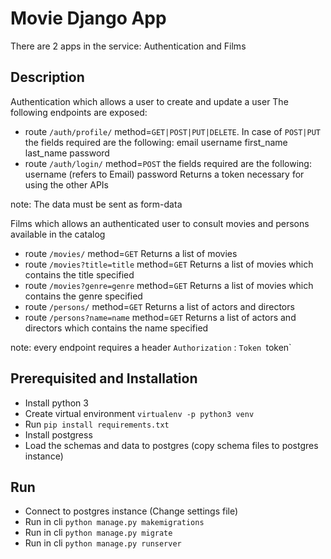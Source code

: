 # Movie Django App
There are 2 apps in the service: Authentication and Films

## Description
Authentication which allows a user to create and update a user
The following endpoints are exposed:
- route `/auth/profile/` method=`GET|POST|PUT|DELETE`. In case of `POST|PUT` the fields required are the following: 
email
username
first_name
last_name
password
- route `/auth/login/` method=`POST` the fields required are the following: 
username (refers to Email)
password
Returns a token necessary for using the other APIs

note: The data must be sent as form-data

Films which allows an authenticated user to consult movies and persons available in the catalog
- route `/movies/` method=`GET`
Returns a list of movies
- route `/movies?title=title` method=`GET`
Returns a list of movies which contains the title specified
- route `/movies?genre=genre` method=`GET`
Returns a list of movies which contains the genre specified
- route `/persons/` method=`GET`
Returns a list of actors and directors
- route `/persons?name=name` method=`GET`
Returns a list of actors and directors which contains the name specified

note: every endpoint requires a header `Authorization` : `Token `token`

## Prerequisited and Installation
- Install python 3
- Create virtual environment `virtualenv -p python3 venv`
- Run `pip install requirements.txt`
- Install postgress
- Load the schemas and data to postgres (copy schema files to postgres instance)

## Run
- Connect to postgres instance (Change settings file)
- Run in cli `python manage.py makemigrations`
- Run in cli `python manage.py migrate`
- Run in cli `python manage.py runserver`

